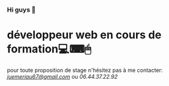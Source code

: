 ### Hi guys 👋
# développeur web en cours de formation💻⌨🖱
pour toute proposition de stage n'hésitez pas à me contacter: *juemeriau67@gmail.com* ou *06.44.37.22.92*

<!--
**jueme1344/jueme1344** is a ✨ _special_ ✨ repository because its `README.md` (this file) appears on your GitHub profile.

Here are some ideas to get you started:

- 🔭 I’m currently working on ...
- 🌱 I’m currently learning ...
- 👯 I’m looking to collaborate on ...
- 🤔 I’m looking for help with ...
- 💬 Ask me about ...
- 📫 How to reach me: ...
- 😄 Pronouns: ...
- ⚡ Fun fact: ...
-->
